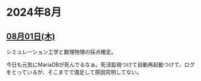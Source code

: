 # 2024年8月

## [08月01日(木)](#01) <a id="01"></a>

シミュレーション工学と数理物理の採点確定。

今日も元気にMariaDBが死んでるなぁ。死活監視つけて自動再起動つけて、ログをとっているが、そこまでで満足して原因究明してない。
